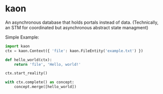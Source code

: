# kaon
An asynchronous database that holds portals instead of data. (Technically, an STM for coordinated but asynchronous abstract state managment)

Simple Example:

```python
import kaon
ctx = kaon.Context({ 'file': kaon.FileEntity('example.txt') })

def hello_world(ctx):
    return 'file', 'Hello, world!'

ctx.start_reality()

with ctx.complete() as concept:
    concept.merge([hello_world])
```
